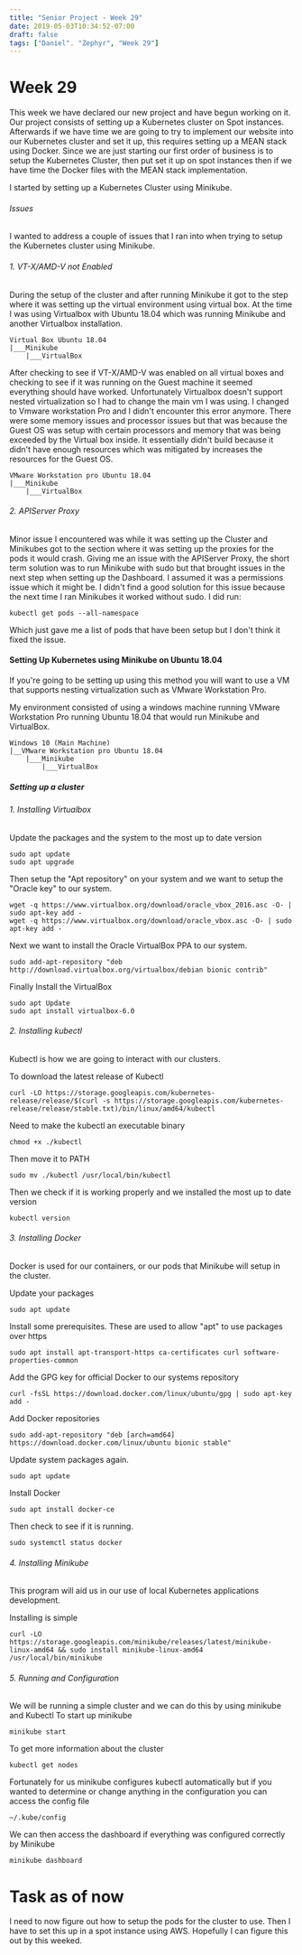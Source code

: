 ```yaml
---
title: "Senior Project - Week 29"
date: 2019-05-03T10:34:52-07:00
draft: false
tags: ["Daniel". "Zephyr", "Week 29"]
---
```


# Week  29
This week we have declared our new project and have begun working on it. Our project consists of setting up a Kubernetes cluster on Spot instances. Afterwards if we have time we are going to try to implement our website into our Kubernetes cluster and set it up, this requires setting up a MEAN stack using Docker. Since we are just starting our first order of business is to setup the Kubernetes Cluster, then put set it up on spot instances then if we have time the Docker files with the MEAN stack implementation.

I started by setting up a Kubernetes Cluster using Minikube.

###### Issues
I wanted to address a couple of issues that I ran into when trying to setup the Kubernetes cluster using Minikube.

###### 1. VT-X/AMD-V not Enabled
During the setup of the cluster and after running Minikube it got to the step where it was setting up the virtual environment using virtual box. At the time I was using Virtualbox with Ubuntu 18.04 which was running Minikube and another Virtualbox installation.

```
Virtual Box Ubuntu 18.04
|___Minikube
    |___VirtualBox
```
After checking to see if VT-X/AMD-V was enabled on all virtual boxes and checking to see if it was running on the Guest machine it seemed everything should have worked. Unfortunately Virtualbox doesn't support nested virtualization so I had to change the main vm I was using. I changed to Vmware workstation Pro and I didn't encounter this error anymore. There were some memory issues and processor issues but that was because the Guest OS was setup with certain processors and memory that was being exceeded by the Virtual box inside. It essentially didn't build because it didn't have enough resources which was mitigated by increases the resources for the Guest OS.
```
VMware Workstation pro Ubuntu 18.04
|___Minikube
    |___VirtualBox
```
###### 2. APIServer Proxy
Minor issue I encountered was while it was setting up the Cluster and Minikubes got to the section where it was setting up the proxies for the pods it would crash. Giving me an issue with the APIServer Proxy, the short term solution was to run Minikube with sudo but that brought issues in the next step when setting up the Dashboard. I assumed it was a permissions issue which it might be. I didn't find a good solution for this issue because the next time I ran Minikubes it worked without sudo. I did run:
```
kubectl get pods --all-namespace
```
Which just gave me a list of pods that have been setup but I don't think it fixed the issue.

#### Setting Up Kubernetes using Minikube on Ubuntu 18.04
If you're going to be setting up using this method you will want to use a VM that supports nesting virtualization such as VMware Workstation Pro.

My environment consisted of using a windows machine running VMware Workstation Pro running Ubuntu 18.04 that would run Minikube and VirtualBox.
```
Windows 10 (Main Machine)
|__VMware Workstation pro Ubuntu 18.04
    |___Minikube
        |___VirtualBox
```

##### Setting up a cluster
###### 1. Installing Virtualbox
Update the packages and the system to the most up to date version
```
sudo apt update
sudo apt upgrade
```
Then setup the "Apt repository" on your system and we want to setup the "Oracle key" to our system.
```
wget -q https://www.virtualbox.org/download/oracle_vbox_2016.asc -O- | sudo apt-key add -
wget -q https://www.virtualbox.org/download/oracle_vbox.asc -O- | sudo apt-key add -
```
Next we want to install the Oracle VirtualBox PPA to our system.
```
sudo add-apt-repository "deb http://download.virtualbox.org/virtualbox/debian bionic contrib"
```
Finally Install the VirtualBox
```
sudo apt Update
sudo apt install virtualbox-6.0
```

###### 2. Installing kubectl

Kubectl is how we are going to interact with our clusters.

To download the latest release of Kubectl
```
curl -LO https://storage.googleapis.com/kubernetes-release/release/$(curl -s https://storage.googleapis.com/kubernetes-release/release/stable.txt)/bin/linux/amd64/kubectl
```
Need to make the kubectl an executable binary
```
chmod +x ./kubectl
```
Then move it to PATH
```
sudo mv ./kubectl /usr/local/bin/kubectl
```
Then we check if it is working properly and we installed the most up to date version
```
kubectl version
```

###### 3. Installing Docker
Docker is used for our containers, or our pods that Minikube will setup in the cluster.

Update your packages
```
sudo apt update
```
Install some prerequisites. These are used to allow "apt" to use packages over https
```
sudo apt install apt-transport-https ca-certificates curl software-properties-common
```
Add the GPG key for official Docker to our systems repository
```
curl -fsSL https://download.docker.com/linux/ubuntu/gpg | sudo apt-key add -
```
Add Docker repositories
```
sudo add-apt-repository "deb [arch=amd64] https://download.docker.com/linux/ubuntu bionic stable"
```
Update system packages again.
```
sudo apt update
```
Install Docker
```
sudo apt install docker-ce
```
Then check to see if it is running.
```
sudo systemctl status docker
```

###### 4. Installing Minikube
This program will aid us in our use of local Kubernetes applications development.

Installing is simple
```
curl -LO https://storage.googleapis.com/minikube/releases/latest/minikube-linux-amd64 && sudo install minikube-linux-amd64 /usr/local/bin/minikube
```

###### 5. Running and Configuration
We will be running a simple cluster and we can do this by using minikube and Kubectl
To start up minikube
```
minikube start
```
To get more information about the cluster
```
kubectl get nodes
```

Fortunately for us minikube configures kubectl automatically but if you wanted to determine or change anything in the configuration you can access the config file
```
~/.kube/config
```
We can then access the dashboard if everything was configured correctly by Minikube
```
minikube dashboard
```


# Task as of now
I need to now figure out how to setup the pods for the cluster to use. Then I have to set this up in a spot instance using AWS. Hopefully I can figure this out by this weeked.

